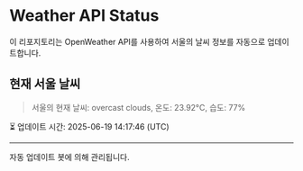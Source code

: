 
# Weather API Status

이 리포지토리는 OpenWeather API를 사용하여 서울의 날씨 정보를 자동으로 업데이트합니다.

## 현재 서울 날씨
> 서울의 현재 날씨: overcast clouds, 온도: 23.92°C, 습도: 77%

⏳ 업데이트 시간: 2025-06-19 14:17:46 (UTC)

---
자동 업데이트 봇에 의해 관리됩니다.
